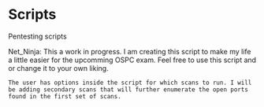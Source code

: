 # Scripts
Pentesting scripts

Net_Ninja: 
    This a work in progress. I am creating this script to make my life a little easier for the upcomming OSPC exam. Feel free to use this script and or change it to your own liking.

    The user has options inside the script for which scans to run. I will be adding secondary scans that will further enumerate the open ports found in the first set of scans.
